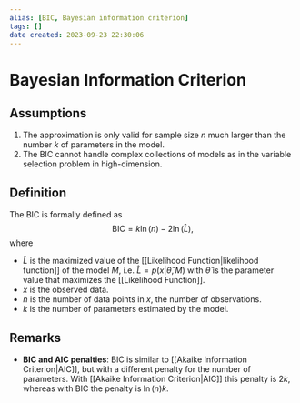 ```yaml
---
alias: [BIC, Bayesian information criterion]
tags: []
date created: 2023-09-23 22:30:06
---
```


# Bayesian Information Criterion

## Assumptions

1. The approximation is only valid for sample size $n$ much larger than the number $k$ of parameters in the model.
2. The BIC cannot handle complex collections of models as in the variable selection problem in high-dimension.

## Definition

The BIC is formally defined as
$$
\text{BIC}=k\ln(n)-2\ln(\hat{L}),
$$
where
- $\hat{L}$ is the maximized value of the [[Likelihood Function|likelihood function]] of the model $M$, i.e. $\hat{L}=p(x|\hat{\theta},M)$ with $\hat{\theta}$ is the parameter value that maximizes the [[Likelihood Function]].
- $x$ is the observed data.
- $n$ is the number of data points in $x$, the number of observations.
- $k$ is the number of parameters estimated by the model.

## Remarks

- **BIC and AIC penalties**: BIC is similar to [[Akaike Information Criterion|AIC]], but with a different penalty for the number of parameters. With [[Akaike Information Criterion|AIC]] this penalty is $2k$, whereas with BIC the penalty is $\ln(n)k$.

